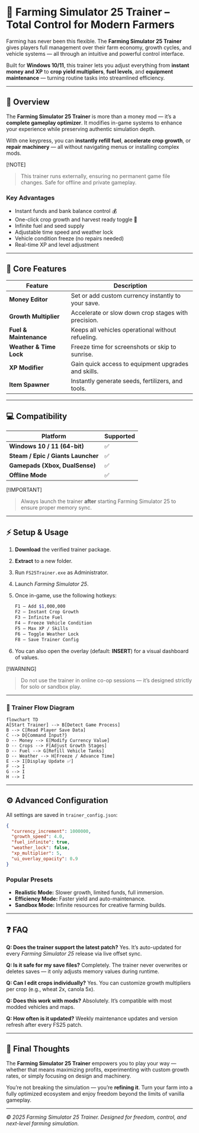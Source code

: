 # 🚜 Farming Simulator 25 Trainer – Total Control for Modern Farmers

Farming has never been this flexible. The **Farming Simulator 25 Trainer** gives players full management over their farm economy, growth cycles, and vehicle systems — all through an intuitive and powerful control interface.

Built for **Windows 10/11**, this trainer lets you adjust everything from **instant money and XP** to **crop yield multipliers**, **fuel levels**, and **equipment maintenance** — turning routine tasks into streamlined efficiency.


---

## 🌾 Overview

The **Farming Simulator 25 Trainer** is more than a money mod — it’s a **complete gameplay optimizer**. It modifies in-game systems to enhance your experience while preserving authentic simulation depth.

With one keypress, you can **instantly refill fuel**, **accelerate crop growth**, or **repair machinery** — all without navigating menus or installing complex mods.

[!NOTE]

> This trainer runs externally, ensuring no permanent game file changes. Safe for offline and private gameplay.

### Key Advantages

* Instant funds and bank balance control 💰
* One-click crop growth and harvest ready toggle 🌾
* Infinite fuel and seed supply
* Adjustable time speed and weather lock
* Vehicle condition freeze (no repairs needed)
* Real-time XP and level adjustment

---

## 🧩 Core Features

| Feature                 | Description                                         |
| ----------------------- | --------------------------------------------------- |
| **Money Editor**        | Set or add custom currency instantly to your save.  |
| **Growth Multiplier**   | Accelerate or slow down crop stages with precision. |
| **Fuel & Maintenance**  | Keeps all vehicles operational without refueling.   |
| **Weather & Time Lock** | Freeze time for screenshots or skip to sunrise.     |
| **XP Modifier**         | Gain quick access to equipment upgrades and skills. |
| **Item Spawner**        | Instantly generate seeds, fertilizers, and tools.   |

---

## 💻 Compatibility

| Platform                           | Supported |
| ---------------------------------- | --------- |
| **Windows 10 / 11 (64-bit)**       | ✅         |
| **Steam / Epic / Giants Launcher** | ✅         |
| **Gamepads (Xbox, DualSense)**     | ✅         |
| **Offline Mode**                   | ✅         |

[!IMPORTANT]

> Always launch the trainer **after** starting Farming Simulator 25 to ensure proper memory sync.

---

## ⚡ Setup & Usage

1. **Download** the verified trainer package.

2. **Extract** to a new folder.

3. Run `FS25Trainer.exe` as Administrator.

4. Launch *Farming Simulator 25*.

5. Once in-game, use the following hotkeys:

   ```bash
   F1 – Add $1,000,000  
   F2 – Instant Crop Growth  
   F3 – Infinite Fuel  
   F4 – Freeze Vehicle Condition  
   F5 – Max XP / Skills  
   F6 – Toggle Weather Lock  
   F8 – Save Trainer Config  
   ```

6. You can also open the overlay (default: **INSERT**) for a visual dashboard of values.

[!WARNING]

> Do not use the trainer in online co-op sessions — it’s designed strictly for solo or sandbox play.

---

### 🧠 Trainer Flow Diagram

```mermaid
flowchart TD
A[Start Trainer] --> B[Detect Game Process]
B --> C[Read Player Save Data]
C --> D{Command Input?}
D -- Money --> E[Modify Currency Value]
D -- Crops --> F[Adjust Growth Stages]
D -- Fuel --> G[Refill Vehicle Tanks]
D -- Weather --> H[Freeze / Advance Time]
E --> I[Display Update ✅]
F --> I
G --> I
H --> I
```

---

## ⚙️ Advanced Configuration

All settings are saved in `trainer_config.json`:

```json
{
  "currency_increment": 1000000,
  "growth_speed": 4.0,
  "fuel_infinite": true,
  "weather_lock": false,
  "xp_multiplier": 5,
  "ui_overlay_opacity": 0.9
}
```

### Popular Presets

* **Realistic Mode:** Slower growth, limited funds, full immersion.
* **Efficiency Mode:** Faster yield and auto-maintenance.
* **Sandbox Mode:** Infinite resources for creative farming builds.

---

## ❓ FAQ

**Q: Does the trainer support the latest patch?**
Yes. It’s auto-updated for every *Farming Simulator 25* release via live offset sync.

**Q: Is it safe for my save files?**
Completely. The trainer never overwrites or deletes saves — it only adjusts memory values during runtime.

**Q: Can I edit crops individually?**
Yes. You can customize growth multipliers per crop (e.g., wheat 2x, canola 5x).

**Q: Does this work with mods?**
Absolutely. It’s compatible with most modded vehicles and maps.

**Q: How often is it updated?**
Weekly maintenance updates and version refresh after every FS25 patch.

---

## 🌻 Final Thoughts

The **Farming Simulator 25 Trainer** empowers you to play your way — whether that means maximizing profits, experimenting with custom growth rates, or simply focusing on design and machinery.

You’re not breaking the simulation — you’re **refining it**.
Turn your farm into a fully optimized ecosystem and enjoy freedom beyond the limits of vanilla gameplay.

---

*© 2025 Farming Simulator 25 Trainer. Designed for freedom, control, and next-level farming simulation.*
